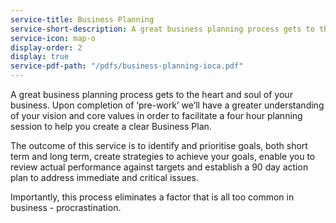 ```yaml
---
service-title: Business Planning
service-short-description: A great business planning process gets to the heart and soul of your business.
service-icon: map-o
display-order: 2
display: true
service-pdf-path: "/pdfs/business-planning-ioca.pdf"
---
```

A great business planning process gets to the heart and soul of your business.  Upon completion of ‘pre-work’ we’ll have a greater understanding of your vision and core values in order to facilitate a four hour planning session to help you create a clear Business Plan.

The outcome of this service is to identify and prioritise goals, both short term and long term, create strategies to achieve your goals, enable you to review actual performance against targets and establish a 90 day action plan to address immediate and critical issues.

Importantly, this process eliminates a factor that is all too common in business - procrastination.
